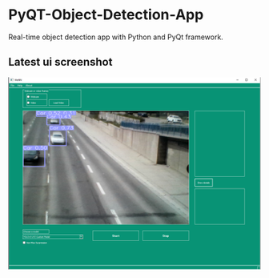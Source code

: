 # PyQT-Object-Detection-App
Real-time object detection app with Python and PyQt framework.
## Latest ui screenshot
![alt text](ui/UIScreenshot.PNG)
